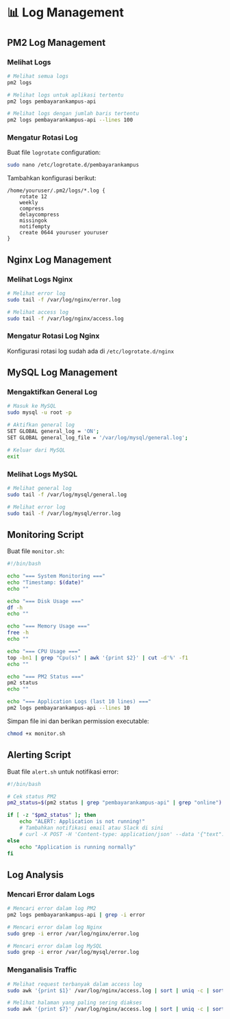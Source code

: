 # 📊 Log Management

## PM2 Log Management

### Melihat Logs
```bash
# Melihat semua logs
pm2 logs

# Melihat logs untuk aplikasi tertentu
pm2 logs pembayarankampus-api

# Melihat logs dengan jumlah baris tertentu
pm2 logs pembayarankampus-api --lines 100
```

### Mengatur Rotasi Log
Buat file `logrotate` configuration:
```bash
sudo nano /etc/logrotate.d/pembayarankampus
```

Tambahkan konfigurasi berikut:
```
/home/youruser/.pm2/logs/*.log {
    rotate 12
    weekly
    compress
    delaycompress
    missingok
    notifempty
    create 0644 youruser youruser
}
```

## Nginx Log Management

### Melihat Logs Nginx
```bash
# Melihat error log
sudo tail -f /var/log/nginx/error.log

# Melihat access log
sudo tail -f /var/log/nginx/access.log
```

### Mengatur Rotasi Log Nginx
Konfigurasi rotasi log sudah ada di `/etc/logrotate.d/nginx`

## MySQL Log Management

### Mengaktifkan General Log
```bash
# Masuk ke MySQL
sudo mysql -u root -p

# Aktifkan general log
SET GLOBAL general_log = 'ON';
SET GLOBAL general_log_file = '/var/log/mysql/general.log';

# Keluar dari MySQL
exit
```

### Melihat Logs MySQL
```bash
# Melihat general log
sudo tail -f /var/log/mysql/general.log

# Melihat error log
sudo tail -f /var/log/mysql/error.log
```

## Monitoring Script

Buat file `monitor.sh`:
```bash
#!/bin/bash

echo "=== System Monitoring ==="
echo "Timestamp: $(date)"
echo ""

echo "=== Disk Usage ==="
df -h
echo ""

echo "=== Memory Usage ==="
free -h
echo ""

echo "=== CPU Usage ==="
top -bn1 | grep "Cpu(s)" | awk '{print $2}' | cut -d'%' -f1
echo ""

echo "=== PM2 Status ==="
pm2 status
echo ""

echo "=== Application Logs (last 10 lines) ==="
pm2 logs pembayarankampus-api --lines 10
```

Simpan file ini dan berikan permission executable:
```bash
chmod +x monitor.sh
```

## Alerting Script

Buat file `alert.sh` untuk notifikasi error:
```bash
#!/bin/bash

# Cek status PM2
pm2_status=$(pm2 status | grep "pembayarankampus-api" | grep "online")

if [ -z "$pm2_status" ]; then
    echo "ALERT: Application is not running!"
    # Tambahkan notifikasi email atau Slack di sini
    # curl -X POST -H 'Content-type: application/json' --data '{"text":"Application is down!"}' YOUR_SLACK_WEBHOOK
else
    echo "Application is running normally"
fi
```

## Log Analysis

### Mencari Error dalam Logs
```bash
# Mencari error dalam log PM2
pm2 logs pembayarankampus-api | grep -i error

# Mencari error dalam log Nginx
sudo grep -i error /var/log/nginx/error.log

# Mencari error dalam log MySQL
sudo grep -i error /var/log/mysql/error.log
```

### Menganalisis Traffic
```bash
# Melihat request terbanyak dalam access log
sudo awk '{print $1}' /var/log/nginx/access.log | sort | uniq -c | sort -nr | head -10

# Melihat halaman yang paling sering diakses
sudo awk '{print $7}' /var/log/nginx/access.log | sort | uniq -c | sort -nr | head -10
```